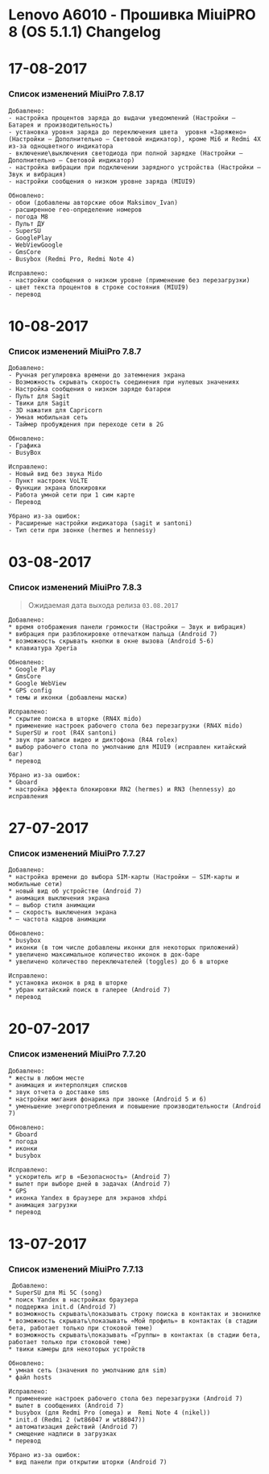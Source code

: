 
# Lenovo A6010 - Прошивка MiuiPRO 8 (OS 5.1.1) Changelog

17-08-2017
============
### Список изменений MiuiPro 7.8.17
    Добавлено:
    - настройка процентов заряда до выдачи уведомлений (Настройки — Батарея и производительность)
    - установка уровня заряда до переключения цвета  уровня «Заряжено» (Настройки — Дополнительно — Световой индикатор), кроме Mi6 и Redmi 4X из-за одноцветного индикатора
    - включение\выключения светодиода при полной зарядке (Настройки — Дополнительно — Световой индикатор)
    - настройка вибрации при подключении зарядного устройства (Настройки — Звук и вибрация)
    - настройки сообщения о низком уровне заряда (MIUI9)
    
    Обновлено:
    - обои (добавлены авторские обои Maksimov_Ivan)
    - расширенное гео-определение номеров
    - погода М8
    - Пульт ДУ
    - SuperSU
    - GooglePlay
    - WebViewGoogle
    - GmsCore
    - Busybox (Redmi Pro, Redmi Note 4)

    Исправлено:
    - настройки сообщения о низком уровне (применение без перезагрузки)
    - цвет текста процентов в строке состояния (MIUI9)
    - перевод

10-08-2017
============
### Список изменений MiuiPro 7.8.7
    Добавлено:
    - Ручная регулировка времени до затемнения экрана
    - Возможность скрывать скорость соединения при нулевых значениях
    - Настройка сообщения о низком заряде батареи
    - Пульт для Sagit
    - Твики для Sagit
    - 3D нажатия для Capricorn
    - Умная мобильная сеть
    - Таймер пробуждения при переходе сети в 2G

    Обновлено:
    - Графика
    - BusyBox

    Исправлено:
    - Новый вид без звука Mido
    - Пункт настроек VoLTE
    - Функции экрана блокировки
    - Работа умной сети при 1 сим карте
    - Перевод

    Убрано из-за ошибок:
    - Расширеные настройки индикатора (sagit и santoni)
    - Тип сети при звонке (hermes и hennessy)

03-08-2017
============
### Список изменений MiuiPro 7.8.3
> Ожидаемая дата выхода релиза `03.08.2017`

    Добавлено:
    * время отображения панели громкости (Настройки — Звук и вибрация)
    * вибрация при разблокировке отпечатком пальца (Android 7)
    * возможность скрывать кнопки в окне вызова (Android 5-6)
    * клавиатура Xperia

    Обновлено:
    * Google Play
    * GmsCore
    * Google WebView
    * GPS config
    * темы и иконки (добавлены маски)
    
    Исправлено:
    * скрытие поиска в шторке (RN4X mido)
    * применение настроек рабочего стола без перезагрузки (RN4X mido)
    * SuperSU и root (R4X santoni)
    * звук при записи видео и диктофона (R4A rolex)
    * выбор рабочего стола по умолчанию для MIUI9 (исправлен китайский баг)
    * перевод
    
    Убрано из-за ошибок:
    * Gboard
    * настройка эффекта блокировки RN2 (hermes) и RN3 (hennessy) до исправления

27-07-2017
============
### Список изменений MiuiPro 7.7.27

    Добавлено:
    * настройка времени до выбора SIM-карты (Настройки — SIM-карты и мобильные сети)
    * новый вид об устройстве (Android 7)
    * анимация выключения экрана
    * — выбор стиля анимации
    * — скорость выключения экрана
    * — частота кадров анимации
    
    Обновлено:
    * busybox
    * иконки (в том числе добавлены иконки для некоторых приложений)
    * увеличено максимальное количество иконок в док-баре
    * увеличено количество переключателей (toggles) до 6 в шторке
    
    Исправлено:
    * установка иконок в ряд в шторке
    * убран китайский поиск в галерее (Android 7)
    * перевод

20-07-2017
============
### Список изменений MiuiPro 7.7.20
    Добавлено:
    * жесты в любом месте
    * анимация и интерполяция списков
    * звук отчета о доставке sms
    * настройки мигания фонарика при звонке (Android 5 и 6)
    * уменьшение энергопотребления и повышение производительности (Android 7)
    
    Обновлено:
    * Gboard
    * погода
    * иконки
    * busybox
    
    Исправлено:
    * ускоритель игр в «Безопасность» (Android 7)
    * вылет при выборе дней в задачах (Android 7)
    * GPS
    * иконка Yandex в браузере для экранов xhdpi
    * анимация загрузки
    * перевод
    
    
13-07-2017
============
### Список изменений MiuiPro 7.7.13

     Добавлено:
    * SuperSU для Mi 5C (song)
    * поиск Yandex в настройках браузера
    * поддержка init.d (Android 7)
    * возможность скрывать\показывать строку поиска в контактах и звонилке
    * возможность скрывать\показывать «Мой профиль» в контактах (в стадии бета, работает только при стоковой теме)
    * возможность скрывать\показывать «Группы» в контактах (в стадии бета, работает только при стоковой теме)
    * твики камеры для некоторых устройств
    
    Обновлено:
    * умная сеть (значения по умолчанию для sim)
    * файл hosts
    
    Исправлено:
    * применение настроек рабочего стола без перезагрузки (Android 7)
    * вылет в сообщениях (Android 7)
    * busybox (для Redmi Pro (omega) и  Remi Note 4 (nikel))
    * init.d (Redmi 2 (wt86047 и wt88047))
    * автоматизация действий (Android 7)
    * смещение надписи в загрузках
    * перевод
    
    Убрано из-за ошибок:
    * вид панели при открытии шторки (Android 7)
